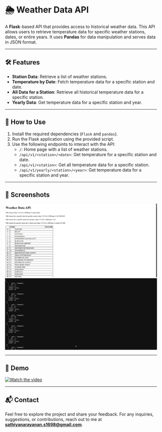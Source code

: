 # 🌦️ Weather Data API

A **Flask**-based API that provides access to historical weather data. This API allows users to retrieve temperature data for specific weather stations, dates, or entire years. It uses **Pandas** for data manipulation and serves data in JSON format.

---

## 🛠️ Features

- **Station Data**: Retrieve a list of weather stations.
- **Temperature by Date**: Fetch temperature data for a specific station and date.
- **All Data for a Station**: Retrieve all historical temperature data for a specific station.
- **Yearly Data**: Get temperature data for a specific station and year.

---

## 🚦 How to Use

1. Install the required dependencies (`Flask` and `pandas`).
2. Run the Flask application using the provided script.
3. Use the following endpoints to interact with the API:
   - `/`: Home page with a list of weather stations.
   - `/api/v1/<station>/<date>`: Get temperature for a specific station and date.
   - `/api/v1/<station>`: Get all temperature data for a specific station.
   - `/api/v1/yearly/<station>/<year>`: Get temperature data for a specific station and year.

---

## 📸 Screenshots

![display1](images/display1.png)
![display2](images/display2.png)

---

## 🎥 Demo

[![Watch the video](https://img.youtube.com/vi/CHQZAv4PHMs/0.jpg)](https://youtu.be/CHQZAv4PHMs)

---

## 📬 Contact

Feel free to explore the project and share your feedback. For any inquiries, suggestions, or contributions, reach out to me at **sathiyanarayanan.s1698@gmail.com**.
